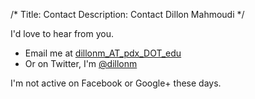 /*
Title: Contact
Description: Contact Dillon Mahmoudi
*/

<hintro>I'd love to hear from you.</hintro>

- Email me at [dillonm_AT_pdx_DOT_edu](mailto:dillonm_AT_pdx_DOT_edu)  
- Or on Twitter, I'm [@dillonm](http://www.twitter.com/dillonm)

I'm not active on Facebook or Google+ these days.
